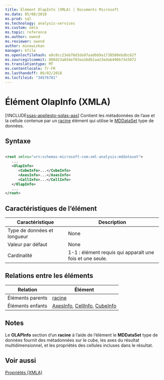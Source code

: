 ```yaml
---
title: Élément OlapInfo (XMLA) | Documents Microsoft
ms.date: 05/08/2018
ms.prod: sql
ms.technology: analysis-services
ms.custom: xmla
ms.topic: reference
ms.author: owend
ms.reviewer: owend
author: minewiskan
manager: kfile
ms.openlocfilehash: e8c0cc23eb76d3da97aadbb9a1738580ebdbc62f
ms.sourcegitcommit: 808d23a654ef03ea16db1aa23edab496b73e5072
ms.translationtype: MT
ms.contentlocale: fr-FR
ms.lasthandoff: 06/02/2018
ms.locfileid: "34576781"
---
```

# <a name="olapinfo-element-xmla"></a>Élément OlapInfo (XMLA)
[!INCLUDE[ssas-appliesto-sqlas-aas](../../../includes/ssas-appliesto-sqlas-aas.md)]
  Contient les métadonnées de l’axe et la cellule contenue par un [racine](../../../analysis-services/xmla/xml-elements-properties/root-element-xmla.md) élément qui utilise le [MDDataSet](../../../analysis-services/xmla/xml-data-types/mddataset-data-type-xmla.md) type de données.  
  
## <a name="syntax"></a>Syntaxe  
  
```xml  
  
<root xmlns="urn:schemas-microsoft-com:xml-analysis:mddataset">  
   ...  
   <OlapInfo>  
      <CubeInfo>...</CubeInfo>  
      <AxesInfo>...</AxesInfo>  
      <CellInfo>...</CellInfo>  
   </OlapInfo>  
   ...  
</root>  
```  
  
## <a name="element-characteristics"></a>Caractéristiques de l’élément  
  
|Caractéristique|Description|  
|--------------------|-----------------|  
|Type de données et longueur|None|  
|Valeur par défaut|None|  
|Cardinalité|1-1 : élément requis qui apparaît une fois et une seule.|  
  
## <a name="element-relationships"></a>Relations entre les éléments  
  
|Relation|Élément|  
|------------------|-------------|  
|Éléments parents|[racine](../../../analysis-services/xmla/xml-elements-properties/root-element-xmla.md)|  
|Éléments enfants|[AxesInfo](../../../analysis-services/xmla/xml-elements-properties/axesinfo-element-xmla.md), [CellInfo](../../../analysis-services/xmla/xml-elements-properties/cellinfo-element-xmla.md), [CubeInfo](../../../analysis-services/xmla/xml-elements-properties/cubeinfo-element-xmla.md)|  
  
## <a name="remarks"></a>Notes  
 Le **OLAPInfo** section d’un **racine** à l’aide de l’élément le **MDDataSet** type de données fournit des métadonnées sur le cube, les axes du résultat multidimensionnel, et les propriétés des cellules incluses dans le résultat.  
  
## <a name="see-also"></a>Voir aussi
 [Propriétés &#40;XMLA&#41;](../../../analysis-services/xmla/xml-elements-properties/xml-elements-properties.md)  
  
  
